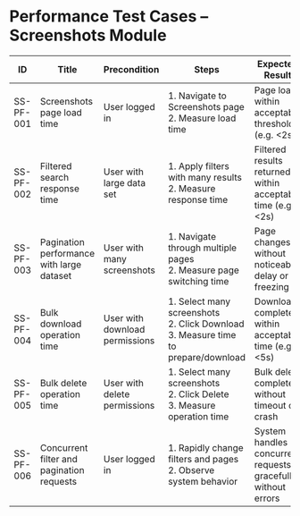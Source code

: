 # Performance Test Cases – Screenshots Module

| ID          | Title                                       | Precondition                        | Steps                                                         | Expected Result                           | Actual Result | Status |
|-------------|---------------------------------------------|-------------------------------------|---------------------------------------------------------------|-------------------------------------------|---------------|--------|
| SS-PF-001   | Screenshots page load time                  | User logged in                      | 1. Navigate to Screenshots page <br> 2. Measure load time | Page loads within acceptable threshold (e.g. <2s) |               |        |
| SS-PF-002   | Filtered search response time               | User with large data set            | 1. Apply filters with many results <br> 2. Measure response time | Filtered results returned within acceptable time (e.g. <2s) |               |        |
| SS-PF-003   | Pagination performance with large dataset   | User with many screenshots          | 1. Navigate through multiple pages <br> 2. Measure page switching time | Page changes without noticeable delay or freezing |               |        |
| SS-PF-004   | Bulk download operation time                | User with download permissions      | 1. Select many screenshots <br> 2. Click Download <br> 3. Measure time to prepare/download | Download completes within acceptable time (e.g. <5s) |               |        |
| SS-PF-005   | Bulk delete operation time                  | User with delete permissions        | 1. Select many screenshots <br> 2. Click Delete <br> 3. Measure operation time | Bulk delete completes without timeout or crash |               |        |
| SS-PF-006   | Concurrent filter and pagination requests   | User logged in                      | 1. Rapidly change filters and pages <br> 2. Observe system behavior | System handles concurrent requests gracefully without errors |               |        |